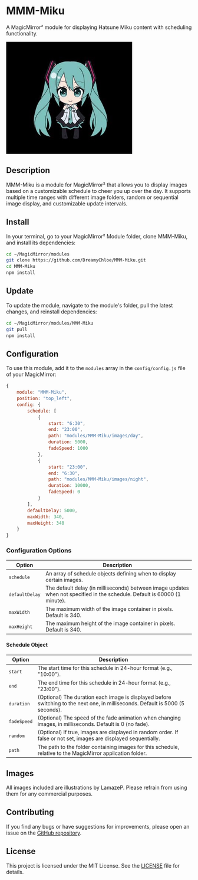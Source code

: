# MMM-Miku

A MagicMirror² module for displaying Hatsune Miku content with scheduling functionality.

![Example of MMM-Miku](example.gif)

## Description

MMM-Miku is a module for MagicMirror² that allows you to display images based on a customizable schedule to cheer you up over the day. It supports multiple time ranges with different image folders, random or sequential image display, and customizable update intervals.

## Install

In your terminal, go to your MagicMirror² Module folder, clone MMM-Miku, and install its dependencies:

   ```bash
   cd ~/MagicMirror/modules
   git clone https://github.com/DreamyChloe/MMM-Miku.git
   cd MMM-Miku
   npm install
   ```

## Update

To update the module, navigate to the module's folder, pull the latest changes, and reinstall dependencies:

```bash
cd ~/MagicMirror/modules/MMM-Miku
git pull
npm install
```

## Configuration

To use this module, add it to the `modules` array in the `config/config.js` file of your MagicMirror:

```javascript
{
    module: "MMM-Miku",
    position: "top_left",
    config: {
        schedule: [
            {
                start: "6:30",
                end: "23:00",
                path: "modules/MMM-Miku/images/day",
                duration: 5000,
                fadeSpeed: 1000
            },
            {
                start: "23:00",
                end: "6:30",
                path: "modules/MMM-Miku/images/night",
                duration: 10000,
                fadeSpeed: 0
            }
        ],
        defaultDelay: 5000,
        maxWidth: 340,
        maxHeight: 340
    }
}
```

### Configuration Options

| Option | Description                                                                                                                |
|--------|----------------------------------------------------------------------------------------------------------------------------|
| `schedule` | An array of schedule objects defining when to display certain images.                                                      |
| `defaultDelay` | The default delay (in milliseconds) between image updates when not specified in the schedule. Default is 60000 (1 minute). |
| `maxWidth` | The maximum width of the image container in pixels. Default is 340.                                                        |
| `maxHeight` | The maximum height of the image container in pixels. Default is 340.                                                       |

#### Schedule Object

| Option | Description |
|--------|-------------|
| `start` | The start time for this schedule in 24-hour format (e.g., "10:00"). |
| `end` | The end time for this schedule in 24-hour format (e.g., "23:00"). |
| `duration` | (Optional) The duration each image is displayed before switching to the next one, in milliseconds. Default is 5000 (5 seconds). |
| `fadeSpeed` | (Optional) The speed of the fade animation when changing images, in milliseconds. Default is 0 (no fade). |
| `random` | (Optional) If true, images are displayed in random order. If false or not set, images are displayed sequentially. |
| `path` | The path to the folder containing images for this schedule, relative to the MagicMirror application folder. |

## Images

All images included are illustrations by LamazeP. Please refrain from using them for any commercial purposes.

## Contributing

If you find any bugs or have suggestions for improvements, please open an issue on the [GitHub repository](https://github.com/DreamyChloe/MMM-Miku).

## License

This project is licensed under the MIT License. See the [LICENSE](LICENSE) file for details.
